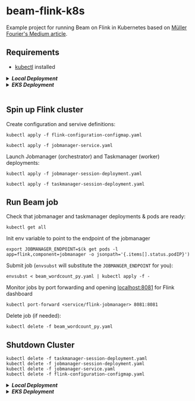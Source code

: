 # beam-flink-k8s
Example project for running Beam on Flink in Kubernetes based on [Müller Fourier's Medium article](https://python.plainenglish.io/apache-beam-flink-cluster-kubernetes-python-a1965f37b7cb).

## Requirements
* [kubectl](https://kubernetes.io/docs/tasks/tools/) installed

<details>
    <summary><b><i>Local Deployment</i></b></summary>

### Additional Requirements
* [docker](https://docs.docker.com/get-docker/) installed
* [minikube](https://minikube.sigs.k8s.io/docs/start/) installed

### Preparations
Docker service must be running:
```
start minikube
```
```
eval $(minikube -p minikube docker-env)
```
```
kubectl get all
```

</details>

<details>
    <summary><b><i>EKS Deployment</i></b></summary>

### Additional Requirements
* [eksctl](https://eksctl.io/introduction/#installation) installed

### Preparations
Activate AWS profile **if needed**:
```
export AWS_PROFILE=<your_profile>
```

Set AWS region:
```
export AWS_REGION=<your_region>
```

Set KMS key used for envelope encryption of Kubernetes secrets:
_(create a new customer managed KMS key if needed)_

```
export AWS_KMS_KEY_EKS=<your_key_arn>
```

Launch cluster (`envsubst` will substitute the evironment variables in the `.yaml` file for you):
```
envsubst < eks-flink-cluster.yaml | eksctl create cluster -f -
```

Check that your nodes have been created:
```
kubectl get nodes
```

Update the kubeconfig file to interact with you cluster:
```
aws eks update-kubeconfig --name beam-flink-eks
```

</details>
<br>

## Spin up Flink cluster

Create configuration and servive definitions:
```
kubectl apply -f flink-configuration-configmap.yaml
```
```
kubectl apply -f jobmanager-service.yaml
```

Launch Jobmanager (orchestrator) and Taskmanager (worker) deployments:
```
kubectl apply -f jobmanager-session-deployment.yaml
```
```
kubectl apply -f taskmanager-session-deployment.yaml
```

## Run Beam job

Check that jobmanager and taskmanager deployments & pods are ready:
```
kubectl get all
```

Init env variable to point to the endpoint of the jobmanager
```
export JOBMANAGER_ENDPOINT=$(k get pods -l app=flink,component=jobmanager -o jsonpath='{.items[].status.podIP}')
```

Submit job (`envsubst` will substitute the `JOBMANGER_ENDPOINT` for you):
```
envsubst < beam_wordcount_py.yaml | kubectl apply -f -
```

Monitor jobs by port forwarding and opening [localhost:8081](http://localhost:8081) for Flink dashboard
```
kubectl port-forward <service/flink-jobmanager> 8081:8081
```

Delete job (if needed):
```
kubectl delete -f beam_wordcount_py.yaml
```

## Shutdown Cluster

```
kubectl delete -f taskmanager-session-deployment.yaml
kubectl delete -f jobmanager-session-deployment.yaml
kubectl delete -f jobmanager-service.yaml
kubectl delete -f flink-configuration-configmap.yaml
```

<details>
    <summary><b><i>Local Deployment</i></b></summary>

```
minikube stop
```
</details>

<details>
    <summary><b><i>EKS Deployment</i></b></summary>

```
eksctl delete cluster --name beam-flink-eks
```
</details>